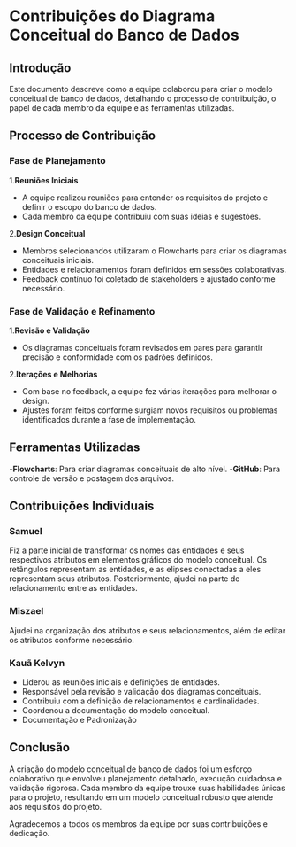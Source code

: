 # Contribuições do Diagrama Conceitual do Banco de Dados

## Introdução

Este documento descreve como a equipe colaborou para criar o modelo conceitual de banco de dados, detalhando o processo de contribuição, o papel de cada membro da equipe e as ferramentas utilizadas.

## Processo de Contribuição

### Fase de Planejamento

1.**Reuniões Iniciais**

- A equipe realizou reuniões para entender os requisitos do projeto e definir o escopo do banco de dados.
- Cada membro da equipe contribuiu com suas ideias e sugestões.

2.**Design Conceitual**

- Membros selecionandos utilizaram o Flowcharts para criar os diagramas conceituais iniciais.
- Entidades e relacionamentos foram definidos em sessões colaborativas.
- Feedback contínuo foi coletado de stakeholders e ajustado conforme necessário.

### Fase de Validação e Refinamento

1.**Revisão e Validação**

- Os diagramas conceituais foram revisados em pares para garantir precisão e conformidade com os padrões definidos.

2.**Iterações e Melhorias**

- Com base no feedback, a equipe fez várias iterações para melhorar o design.
- Ajustes foram feitos conforme surgiam novos requisitos ou problemas identificados durante a fase de implementação.

## Ferramentas Utilizadas

-**Flowcharts**: Para criar diagramas conceituais de alto nível.
-**GitHub**: Para controle de versão e postagem dos arquivos.

## Contribuições Individuais

### Samuel

Fiz a parte inicial de transformar os nomes das entidades e seus respectivos atributos em elementos gráficos do modelo conceitual. Os retângulos representam as entidades, e as elipses conectadas a eles representam seus atributos. Posteriormente, ajudei na parte de relacionamento entre as entidades.

### Miszael

Ajudei na organização dos atributos e seus relacionamentos, além de editar os atributos conforme necessário.

### Kauã Kelvyn

- Liderou as reuniões iniciais e definições de entidades.
- Responsável pela revisão e validação dos diagramas conceituais.
- Contribuiu com a definição de relacionamentos e cardinalidades.
- Coordenou a documentação do modelo conceitual.
- Documentação e Padronização

## Conclusão

A criação do modelo conceitual de banco de dados foi um esforço colaborativo que envolveu planejamento detalhado, execução cuidadosa e validação rigorosa. Cada membro da equipe trouxe suas habilidades únicas para o projeto, resultando em um modelo conceitual robusto que atende aos requisitos do projeto.

Agradecemos a todos os membros da equipe por suas contribuições e dedicação.
